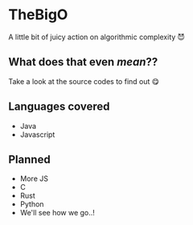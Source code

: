 # TheBigO
A little bit of juicy action on algorithmic complexity :smiling_imp:

## What does that even _mean_??

Take a look at the source codes to find out :yum:

## Languages covered

- Java
- Javascript

## Planned

- More JS
- C
- Rust
- Python
- We'll see how we go..!
